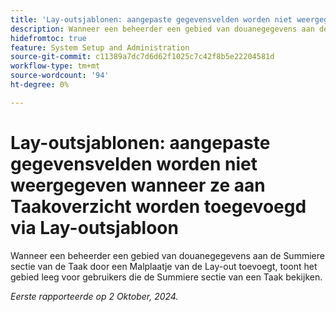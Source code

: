 ```yaml
---
title: 'Lay-outsjablonen: aangepaste gegevensvelden worden niet weergegeven wanneer ze aan Taakoverzicht worden toegevoegd via Lay-outsjabloon'
description: Wanneer een beheerder een gebied van douanegegevens aan de Summiere sectie van de Taak door een Malplaatje van de Lay-out toevoegt, toont het gebied leeg voor gebruikers die de Summiere sectie van een Taak bekijken.
hidefromtoc: true
feature: System Setup and Administration
source-git-commit: c11389a7dc7d6d62f1025c7c42f8b5e22204581d
workflow-type: tm+mt
source-wordcount: '94'
ht-degree: 0%

---
```


# Lay-outsjablonen: aangepaste gegevensvelden worden niet weergegeven wanneer ze aan Taakoverzicht worden toegevoegd via Lay-outsjabloon

Wanneer een beheerder een gebied van douanegegevens aan de Summiere sectie van de Taak door een Malplaatje van de Lay-out toevoegt, toont het gebied leeg voor gebruikers die de Summiere sectie van een Taak bekijken.

_Eerste rapporteerde op 2 Oktober, 2024._

